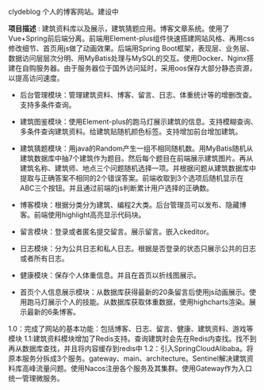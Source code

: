 clydeblog
个人的博客网站。建设中

**项目描述** : 建筑资料库以及展示，建筑猜题应用。博客文章系统。使用了Vue+Spring前后端分离。前端用Element-plus组件快速搭建网站风格、再用css修改细节、首页用js做了动画效果。后端用Spring Boot框架，表现层、业务层、数据访问层层次分明、用MyBatis处理与MySQL的交互。使用Docker、Nginx搭建在自购服务器。由于服务器位于国外访问延时，采用oos保存大部分静态资源，以提高访问速度。
- 后台管理模块：管理建筑资料、博客、留言、日志、体重统计等的增删改查。支持多条件查询。

- 建筑图鉴模块：使用Element-plus的跑马灯展示建筑的信息。支持模糊查询、多条件查询建筑资料。给建筑贴随机颜色标签。支持增加前台增加建筑。

- 建筑猜题模块：用java的Random产生一组不相同随机数。用MyBatis随机从建筑数据库中抽7个建筑作为题目。然后每个题目在前端展示建筑图片。再从建筑名称、建筑师、地点三个问题随机选择一项。并根据问题从建筑数据库中提取与正确答案不相同的2个错误答案。前端收取到3个选项后随机显示在ABC三个按钮。并且通过前端的js判断累计用户选择的正确数。

- 博客模块：根据分类分为建筑、编程2大类。后台管理员可以发布、隐藏博客。前端使用highlight高亮显示代码块。

- 留言模块：登录或者匿名提交留言。展示留言。嵌入ckeditor。

- 日志模块：分为公共日志和私人日志。根据是否登录的状态只展示公共的日志或者所有日志。

- 健康模块：保存个人体重信息。并且在首页以折线图展示。

- 首页个人信息展示模块：从数据库获得最新的20条留言后使用js动画展示。使用跑马灯展示个人的技能。从数据库获取体重数据，使用highcharts渲染。展示最新的6条博客。

1.0：完成了网站的基本功能：包括博客、日志、留言、健康、建筑资料、游戏等模块
1.1:建筑资料模块增加了Redis支持。查询建筑时会先在Redis内查找。找不到再从数据库查找，并且将内容缓存到redis中
1.2：引入SpringCloudAlibaba。将原本服务分拆成3个服务。gateway、main、architecture。Sentinel解决建筑资料库高峰流量问题。使用Nacos注册各个服务及其集群。使用Gateway作为入口统一管理微服务。



